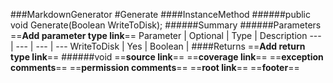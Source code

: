 ###MarkdownGenerator
#Generate
####InstanceMethod
######public void Generate(Boolean WriteToDisk);
######Summary
######Parameters
==__Add parameter type link__==
Parameter | Optional | Type | Description
 ---  |  ---  |  ---  |  --- 
WriteToDisk | Yes | Boolean | 
####Returns
==__Add return type link__==
######void
==__source link__==
==__coverage link__==
==__exception comments__==
==__permission comments__==
==__root link__==
==__footer__==
